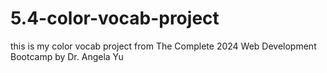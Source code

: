 # 5.4-color-vocab-project
this is my color vocab project from The Complete 2024 Web Development Bootcamp by Dr. Angela Yu
